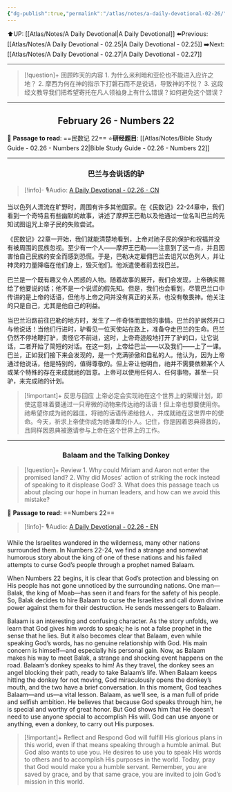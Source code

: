 ```yaml
---
{"dg-publish":true,"permalink":"/atlas/notes/a-daily-devotional-02-26/","noteIcon":""}
---
```


 ⬆️UP: [[Atlas/Notes/A Daily Devotional\|A Daily Devotional]]
⬅️Previous: [[Atlas/Notes/A Daily Devotional - 02.25\|A Daily Devotional - 02.25]]
➡️Next: [[Atlas/Notes/A Daily Devotional - 02.27\|A Daily Devotional - 02.27]]

---

> [!question]+ 回顾昨天的内容
> 1.⁠ ⁠为什么米利暗和亚伦也不能进入应许之地？
> 2.⁠ ⁠摩西为何在神的指示下打磐石而不是说话，导致神的不悦？
> 3.⁠ ⁠这段经文教导我们把希望寄托在凡人领袖身上有什么错误？如何避免这个错误？


---
## <center>February 26 - Numbers 22</center>

📖 **Passage to read**: ==民数记 22==
⭐**研经题目**: [[Atlas/Notes/Bible Study Guide - 02.26 - Numbers 22\|Bible Study Guide - 02.26 - Numbers 22]]

---
### <center>巴兰与会说话的驴</center>

> [!info]- 🎙️Audio: [A Daily Devotional - 02.26 - CN]()

当以色列人漂流在旷野时，周围有许多其他国家。在《民数记》22-24章中，我们看到一个奇特且有些幽默的故事，讲述了摩押王巴勒以及他通过一位名叫巴兰的先知试图诅咒上帝子民的失败尝试。

《民数记》22章一开始，我们就能清楚地看到，上帝对祂子民的保护和祝福并没有被周围的民族忽视。至少有一个人——摩押王巴勒——注意到了这一点，并且因害怕自己民族的安全而感到恐慌。于是，巴勒决定雇佣巴兰去诅咒以色列人，并让神灵的力量降临在他们身上，毁灭他们。他派遣使者前去找巴兰。

巴兰是一个既有趣又令人困惑的人物。随着故事的展开，我们会发现，上帝确实赐给了他要说的话；他不是一个说谎的假先知。但是，我们也会看到，尽管巴兰口中传讲的是上帝的话语，但他与上帝之间并没有真正的关系，也没有敬畏神。他关注的只是自己，尤其是他自己的利益。

当巴兰沿路前往巴勒的地方时，发生了一件奇怪而震惊的事情。巴兰的驴居然开口与他说话！当他们行进时，驴看见一位天使站在路上，准备夺走巴兰的生命。巴兰仍然不停地鞭打驴，责怪它不前进，这时，上帝奇迹般地打开了驴的口，让它说话，二者开始了简短的对话。在这一刻，上帝给巴兰——以及我们——上了一课。巴兰，正如我们接下来会发现的，是一个充满骄傲和自私的人。他认为，因为上帝通过他说话，他是特别的，值得尊敬的。但上帝让他明白，祂并不需要依赖某个人或某个特殊的存在来成就祂的旨意。上帝可以使用任何人、任何事物，甚至一只驴，来完成祂的计划。

> [!important]+ 反思与回应
上帝必定会实现祂在这个世界上的荣耀计划，即使这意味着要通过一只卑微的动物来传达祂的话语！但上帝也想要使用你。祂希望你成为祂的器皿，将祂的话语传递给他人，并成就祂在这世界中的使命。今天，祈求上帝使你成为祂谦卑的仆人。记住，你是因着恩典得救的，且同样因恩典被邀请参与上帝在这个世界上的工作。



---
### <center>Balaam and the Talking Donkey</center>

> [!question]+ Review
> 1.⁠ ⁠Why could Miriam and Aaron not enter the promised land?
> 2.⁠ ⁠Why did Moses' action of striking the rock instead of speaking to it displease God?
> 3.⁠ ⁠What does this passage teach us about placing our hope in human leaders, and how can we avoid this mistake?

📖 **Passage to read**: ==Numbers 22==

> [!info]- 🎙️Audio: [A Daily Devotional - 02.26 - EN]()  

While the Israelites wandered in the wilderness, many other nations surrounded them. In Numbers 22-24, we find a strange and somewhat humorous story about the king of one of these nations and his failed attempts to curse God’s people through a prophet named Balaam.

When Numbers 22 begins, it is clear that God’s protection and blessing on His people has not gone unnoticed by the surrounding nations. One man—Balak, the king of Moab—has seen it and fears for the safety of his people. So, Balak decides to hire Balaam to curse the Israelites and call down divine power against them for their destruction. He sends messengers to Balaam.

Balaam is an interesting and confusing character. As the story unfolds, we learn that God gives him words to speak; he is not a false prophet in the sense that he lies. But it also becomes clear that Balaam, even while speaking God’s words, has no genuine relationship with God. His main concern is himself—and especially his personal gain.
Now, as Balaam makes his way to meet Balak, a strange and shocking event happens on the road. Balaam’s donkey speaks to him! As they travel, the donkey sees an angel blocking their path, ready to take Balaam’s life. When Balaam keeps hitting the donkey for not moving, God miraculously opens the donkey’s mouth, and the two have a brief conversation. In this moment, God teaches Balaam—and us—a vital lesson. Balaam, as we’ll see, is a man full of pride and selfish ambition. He believes that because God speaks through him, he is special and worthy of great honor. But God shows him that He doesn’t need to use anyone special to accomplish His will. God can use anyone or anything, even a donkey, to carry out His purposes.

> [!important]+ Reflect and Respond
God will fulfill His glorious plans in this world, even if that means speaking through a humble animal. But God also wants to use you. He desires to use you to speak His words to others and to accomplish His purposes in the world. Today, pray that God would make you a humble servant. Remember, you are saved by grace, and by that same grace, you are invited to join God’s mission in this world.

























